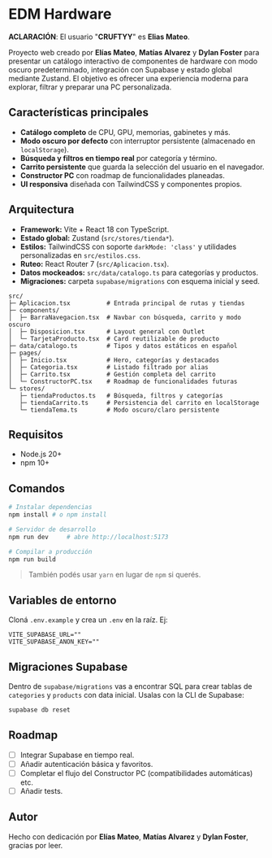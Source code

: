 ﻿# EDM Hardware 

**ACLARACIÓN**: El usuario "**CRUFTYY**" es **Elias Mateo**.

Proyecto web creado por **Elías Mateo**, **Matías Alvarez** y **Dylan Foster** para presentar un catálogo interactivo de componentes de hardware con modo oscuro predeterminado, integración con Supabase y estado global mediante Zustand. El objetivo es ofrecer una experiencia moderna para explorar, filtrar y preparar una PC personalizada.

## Características principales
- **Catálogo completo** de CPU, GPU, memorias, gabinetes y más.
- **Modo oscuro por defecto** con interruptor persistente (almacenado en `localStorage`).
- **Búsqueda y filtros en tiempo real** por categoría y término.
- **Carrito persistente** que guarda la selección del usuario en el navegador.
- **Constructor PC** con roadmap de funcionalidades planeadas.
- **UI responsiva** diseñada con TailwindCSS y componentes propios.

## Arquitectura
- **Framework:** Vite + React 18 con TypeScript.
- **Estado global:** Zustand (`src/stores/tienda*`).
- **Estilos:** TailwindCSS con soporte `darkMode: 'class'` y utilidades personalizadas en `src/estilos.css`.
- **Ruteo:** React Router 7 (`src/Aplicacion.tsx`).
- **Datos mockeados:** `src/data/catalogo.ts` para categorías y productos.
- **Migraciones:** carpeta `supabase/migrations` con esquema inicial y seed.

```
src/
├─ Aplicacion.tsx          # Entrada principal de rutas y tiendas
├─ components/
│  ├─ BarraNavegacion.tsx  # Navbar con búsqueda, carrito y modo oscuro
│  ├─ Disposicion.tsx      # Layout general con Outlet
│  └─ TarjetaProducto.tsx  # Card reutilizable de producto
├─ data/catalogo.ts        # Tipos y datos estáticos en español
├─ pages/
│  ├─ Inicio.tsx           # Hero, categorías y destacados
│  ├─ Categoria.tsx        # Listado filtrado por alias
│  ├─ Carrito.tsx          # Gestión completa del carrito
│  └─ ConstructorPC.tsx    # Roadmap de funcionalidades futuras
└─ stores/
   ├─ tiendaProductos.ts   # Búsqueda, filtros y categorías
   ├─ tiendaCarrito.ts     # Persistencia del carrito en localStorage
   └─ tiendaTema.ts        # Modo oscuro/claro persistente
```

## Requisitos
- Node.js 20+
- npm 10+

## Comandos
```bash
# Instalar dependencias
npm install # o npm install

# Servidor de desarrollo
npm run dev     # abre http://localhost:5173

# Compilar a producción
npm run build

```
> También podés usar `yarn` en lugar de `npm` si querés.

##  Variables de entorno
Cloná `.env.example` y crea un `.env` en la raíz. Ej:
```
VITE_SUPABASE_URL=""
VITE_SUPABASE_ANON_KEY=""
```

## Migraciones Supabase
Dentro de `supabase/migrations` vas a encontrar SQL para crear tablas de `categories` y `products` con data inicial. Usalas con la CLI de Supabase:
```bash
supabase db reset
```


## Roadmap
- [ ] Integrar Supabase en tiempo real.
- [ ] Añadir autenticación básica y favoritos.
- [ ] Completar el flujo del Constructor PC (compatibilidades automáticas) etc.
- [ ] Añadir tests.

## Autor
Hecho con dedicación por **Elías Mateo**, **Matías Alvarez** y **Dylan Foster**, gracias por leer.
